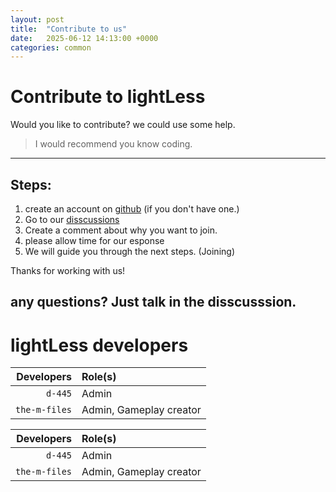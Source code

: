 ```yaml
---
layout: post
title:  "Contribute to us"
date:   2025-06-12 14:13:00 +0000
categories: common
---
```


# Contribute to lightLess
Would you like to contribute? we could use some help. 

> I would recommend you know coding.

---

## Steps: 

1. create an account on [github](https://github.com/) (if you don't have one.)
2. Go to our [disscussions](https://github.com/orgs/lightless-dev/discussions/4)
3. Create a comment about why you want to join.
4. please allow time for our esponse
5. We will guide you through the next steps. (Joining)

Thanks for working with us!

any questions? Just talk in the disscusssion.
---

# lightLess developers

<table>
<thead>
<tr>
<th style="text-align:right">Developers</th>
<th style="text-align:left">Role(s)</th>
</tr>
</thead>
<tbody>
<tr>
<td style="text-align:right"><code>d-445</code></td>
<td style="text-align:left">Admin</td>
</tr>
<tr>
<td style="text-align:right"><code>the-m-files</code></td>
<td style="text-align:left">Admin, Gameplay creator</td>
</tr>
</tbody>
</table>


|Developers|Role(s)|
|---:|:---|
|`d-445`|Admin|
|`the-m-files`|Admin, Gameplay creator|
